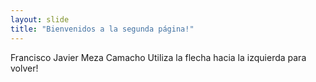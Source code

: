```yaml
---
layout: slide
title: "Bienvenidos a la segunda página!"
---
```

Francisco Javier Meza Camacho
Utiliza la flecha hacia la izquierda para volver!
